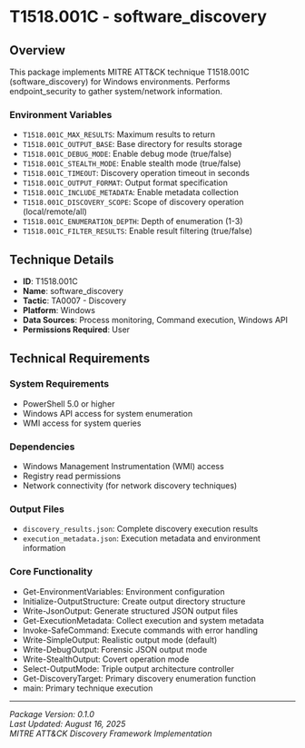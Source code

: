# T1518.001C - software_discovery

## Overview
This package implements MITRE ATT&CK technique T1518.001C (software_discovery) for Windows environments. Performs endpoint_security to gather system/network information.

### Environment Variables

- `T1518.001C_MAX_RESULTS`: Maximum results to return
- `T1518.001C_OUTPUT_BASE`: Base directory for results storage
- `T1518.001C_DEBUG_MODE`: Enable debug mode (true/false)
- `T1518.001C_STEALTH_MODE`: Enable stealth mode (true/false)
- `T1518.001C_TIMEOUT`: Discovery operation timeout in seconds
- `T1518.001C_OUTPUT_FORMAT`: Output format specification
- `T1518.001C_INCLUDE_METADATA`: Enable metadata collection
- `T1518.001C_DISCOVERY_SCOPE`: Scope of discovery operation (local/remote/all)
- `T1518.001C_ENUMERATION_DEPTH`: Depth of enumeration (1-3)
- `T1518.001C_FILTER_RESULTS`: Enable result filtering (true/false)

## Technique Details
- **ID**: T1518.001C
- **Name**: software_discovery
- **Tactic**: TA0007 - Discovery
- **Platform**: Windows
- **Data Sources**: Process monitoring, Command execution, Windows API
- **Permissions Required**: User

## Technical Requirements

### System Requirements

- PowerShell 5.0 or higher
- Windows API access for system enumeration
- WMI access for system queries

### Dependencies

- Windows Management Instrumentation (WMI) access
- Registry read permissions
- Network connectivity (for network discovery techniques)

### Output Files
- `discovery_results.json`: Complete discovery execution results
- `execution_metadata.json`: Execution metadata and environment information

### Core Functionality

- Get-EnvironmentVariables: Environment configuration
- Initialize-OutputStructure: Create output directory structure
- Write-JsonOutput: Generate structured JSON output files
- Get-ExecutionMetadata: Collect execution and system metadata
- Invoke-SafeCommand: Execute commands with error handling
- Write-SimpleOutput: Realistic output mode (default)
- Write-DebugOutput: Forensic JSON output mode
- Write-StealthOutput: Covert operation mode
- Select-OutputMode: Triple output architecture controller
- Get-DiscoveryTarget: Primary discovery enumeration function
- main: Primary technique execution

---
*Package Version: 0.1.0*  
*Last Updated: August 16, 2025*  
*MITRE ATT&CK Discovery Framework Implementation*
